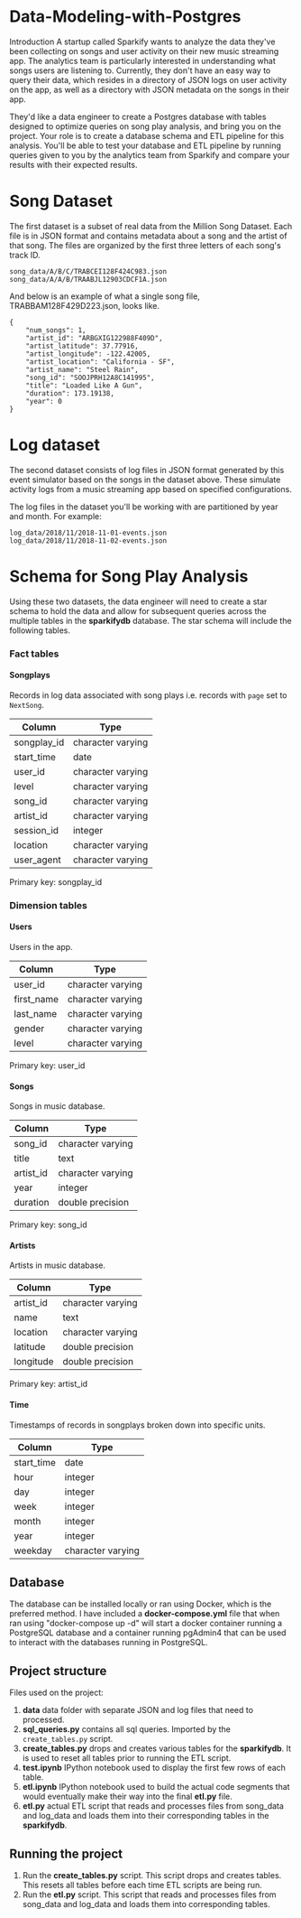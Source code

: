 # Data-Modeling-with-Postgres

Introduction
A startup called Sparkify wants to analyze the data they've been collecting on songs and user activity on their new music streaming app. The analytics team is particularly interested in understanding what songs users are listening to. Currently, they don't have an easy way to query their data, which resides in a directory of JSON logs on user activity on the app, as well as a directory with JSON metadata on the songs in their app.

They'd like a data engineer to create a Postgres database with tables designed to optimize queries on song play analysis, and bring you on the project. Your role is to create a database schema and ETL pipeline for this analysis. You'll be able to test your database and ETL pipeline by running queries given to you by the analytics team from Sparkify and compare your results with their expected results.

# Song Dataset
The first dataset is a subset of real data from the Million Song Dataset.
Each file is in JSON format and contains metadata about a song and the artist of that song.
The files are organized by the first three letters of each song's track ID.
```
song_data/A/B/C/TRABCEI128F424C983.json
song_data/A/A/B/TRAABJL12903CDCF1A.json
```

And below is an example of what a single song file, TRABBAM128F429D223.json, looks like.
```
{
    "num_songs": 1, 
    "artist_id": "ARBGXIG122988F409D",
    "artist_latitude": 37.77916,
    "artist_longitude": -122.42005,
    "artist_location": "California - SF",
    "artist_name": "Steel Rain", 
    "song_id": "SOOJPRH12A8C141995",
    "title": "Loaded Like A Gun",
    "duration": 173.19138,
    "year": 0
}
```

# Log dataset

The second dataset consists of log files in JSON format generated by this event simulator based on the songs in the dataset above. These simulate activity logs from a music streaming app based on specified configurations.

The log files in the dataset you'll be working with are partitioned by year and month. For example:

```
log_data/2018/11/2018-11-01-events.json
log_data/2018/11/2018-11-02-events.json
```

# Schema for Song Play Analysis
Using these two datasets, the data engineer will need to create a star schema to hold the data and allow for subsequent queries across the multiple tables in the **sparkifydb** database. The star schema will include the following tables.

### Fact tables

#### Songplays

Records in log data associated with song plays i.e. records with `page` set to
`NextSong`.

|   Column    |            Type             |
| ----------- | --------------------------- |
| songplay_id | character varying           |
| start_time  | date                        |
| user_id     | character varying           |
| level       | character varying           |
| song_id     | character varying           |
| artist_id   | character varying           |
| session_id  | integer                     |
| location    | character varying           |
| user_agent  | character varying           |

Primary key: songplay_id

### Dimension tables

#### Users

Users in the app.

|   Column   |       Type        |
| ---------- | ----------------- |
| user_id    | character varying |
| first_name | character varying |
| last_name  | character varying |
| gender     | character varying |
| level      | character varying |

Primary key: user_id

#### Songs

Songs in music database.

|  Column   |         Type          |
| --------- | --------------------- |
| song_id   | character varying     |
| title     | text                  |
| artist_id | character varying     |
| year      | integer               |
| duration  | double precision      |

Primary key: song_id

#### Artists

Artists in music database.

|  Column   |         Type          |
| --------- | --------------------- |
| artist_id | character varying     |
| name      | text                  |
| location  | character varying     |
| latitude  | double precision      |
| longitude | double precision      |

Primary key: artist_id

#### Time

Timestamps of records in songplays broken down into specific units.

|   Column   |            Type             |
| ---------- | --------------------------- |
| start_time | date                        |
| hour       | integer                     |
| day        | integer                     |
| week       | integer                     |
| month      | integer                     |
| year       | integer                     |
| weekday    | character varying           |

## Database

The database can be installed locally or ran using Docker, which is the
preferred method. I have included a **docker-compose.yml** file that when ran using "docker-compose up -d"
will start a docker container running a PostgreSQL database and a container running pgAdmin4 that can
be used to interact with the databases running in PostgreSQL.

## Project structure

Files used on the project:
1. **data** data folder with separate JSON and log files that need to processed.
2. **sql_queries.py** contains all sql queries. Imported by the `create_tables.py` script.
3. **create_tables.py** drops and creates various tables for the **sparkifydb**. It is used to reset all tables prior to running the ETL script.
4. **test.ipynb** IPython notebook used to display the first few rows of each table.
5. **etl.ipynb** IPython notebook used to build the actual code segments that would eventually make their way into the final **etl.py** file.
6. **etl.py** actual ETL script that reads and processes files from song_data and log_data and loads them into their corresponding tables in the **sparkifydb**.

## Running the project

1. Run the **create_tables.py** script.  This script drops and creates tables. This resets all tables before each time ETL scripts are being run.
2. Run the **etl.py** script. This script that reads and processes files from song_data and log_data and loads them into corresponding tables.